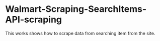 # Walmart-Scraping-SearchItems-API-scraping
This works shows how to scrape data from searching item from the site.

